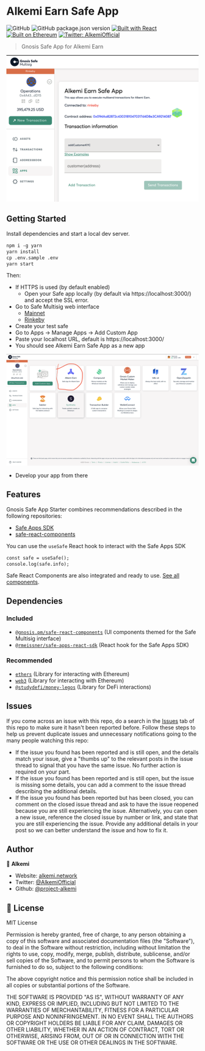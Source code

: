 # Alkemi Earn Safe App

![GitHub](https://img.shields.io/github/license/project-alkemi/alkemi-protocol)
![GitHub package.json version](https://img.shields.io/github/package-json/v/project-alkemi/alkemi-earn-safe-app) [![Built with React](https://img.shields.io/badge/React-black?style=flat&logo=react)](https://docs.alkemi.network/earn-ui) [![Built on Ethereum](https://img.shields.io/badge/web3.js-blue?style=flat&logo=ethereum)](https://web3js.readthedocs.io/en/v1.3.0/) [![Twitter: AlkemiOfficial](https://img.shields.io/twitter/follow/AlkemiOfficial.svg?style=social)](https://twitter.com/AlkemiOfficial)

> Gnosis Safe App for Alkemi Earn

![EARN SAFE](public/safe-app-2.png)

## Getting Started

Install dependencies and start a local dev server.

```
npm i -g yarn
yarn install
cp .env.sample .env
yarn start
```

Then:

-   If HTTPS is used (by default enabled)
    -   Open your Safe app locally (by default via https://localhost:3000/) and accept the SSL error.
-   Go to Safe Multisig web interface
    -   [Mainnet](https://app.gnosis-safe.io)
    -   [Rinkeby](https://rinkeby.gnosis-safe.io/app)
-   Create your test safe
-   Go to Apps -> Manage Apps -> Add Custom App
-   Paste your localhost URL, default is https://localhost:3000/
-   You should see Alkemi Earn Safe App as a new app

![EARN SAFE](public/safe-app-1.png)

-   Develop your app from there

## Features

Gnosis Safe App Starter combines recommendations described in the following repositories:

-   [Safe Apps SDK](https://github.com/gnosis/safe-apps-sdk)
-   [safe-react-components](https://github.com/gnosis/safe-react-components)

You can use the `useSafe` React hook to interact with the Safe Apps SDK

```
const safe = useSafe();
console.log(safe.info);
```

Safe React Components are also integrated and ready to use. [See all components](https://components.gnosis-safe.io/).

## Dependencies

### Included

-   [`@gnosis.pm/safe-react-components`](https://github.com/gnosis/safe-react-components) (UI components themed for the Safe Multisig interface)
-   [`@rmeissner/safe-apps-react-sdk`](https://github.com/rmeissner/safe-sdks-js/tree/master/safe-apps-react-sdk) (React hook for the Safe Apps SDK)

### Recommended

-   [`ethers`](https://github.com/ethers-io/ethers.js) (Library for interacting with Ethereum)
-   [`web3`](https://github.com/ethereum/web3.js/) (Library for interacting with Ethereum)
-   [`@studydefi/money-legos`](https://github.com/studydefi/money-legos) (Library for DeFi interactions)

## Issues

If you come across an issue with this repo, do a search in the [Issues](https://github.com/project-alkemi/alkemi-earn-safe-app/issues) tab of this repo to make sure it hasn't been reported before. Follow these steps to help us prevent duplicate issues and unnecessary notifications going to the many people watching this repo:

-   If the issue you found has been reported and is still open, and the details match your issue, give a "thumbs up" to the relevant posts in the issue thread to signal that you have the same issue. No further action is required on your part.
-   If the issue you found has been reported and is still open, but the issue is missing some details, you can add a comment to the issue thread describing the additional details.
-   If the issue you found has been reported but has been closed, you can comment on the closed issue thread and ask to have the issue reopened because you are still experiencing the issue. Alternatively, you can open a new issue, reference the closed issue by number or link, and state that you are still experiencing the issue. Provide any additional details in your post so we can better understand the issue and how to fix it.

## Author

👤 **Alkemi**

-   Website: [alkemi.network](https://alkemi.network)
-   Twitter: [@AlkemiOfficial](https://twitter.com/AlkemiOfficial)
-   Github: [@project-alkemi](https://github.com/project-alkemi)

## 📝 License

MIT License

Permission is hereby granted, free of charge, to any person obtaining a copy
of this software and associated documentation files (the "Software"), to deal
in the Software without restriction, including without limitation the rights
to use, copy, modify, merge, publish, distribute, sublicense, and/or sell
copies of the Software, and to permit persons to whom the Software is
furnished to do so, subject to the following conditions:

The above copyright notice and this permission notice shall be included in all
copies or substantial portions of the Software.

THE SOFTWARE IS PROVIDED "AS IS", WITHOUT WARRANTY OF ANY KIND, EXPRESS OR
IMPLIED, INCLUDING BUT NOT LIMITED TO THE WARRANTIES OF MERCHANTABILITY,
FITNESS FOR A PARTICULAR PURPOSE AND NONINFRINGEMENT. IN NO EVENT SHALL THE
AUTHORS OR COPYRIGHT HOLDERS BE LIABLE FOR ANY CLAIM, DAMAGES OR OTHER
LIABILITY, WHETHER IN AN ACTION OF CONTRACT, TORT OR OTHERWISE, ARISING FROM,
OUT OF OR IN CONNECTION WITH THE SOFTWARE OR THE USE OR OTHER DEALINGS IN THE
SOFTWARE.
